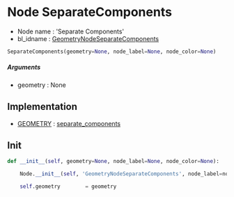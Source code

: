 # Node SeparateComponents

- Node name : 'Separate Components'
- bl_idname : [GeometryNodeSeparateComponents](https://docs.blender.org/api/current/bpy.types.GeometryNodeSeparateComponents.html)


``` python
SeparateComponents(geometry=None, node_label=None, node_color=None)
```
##### Arguments

- geometry : None

## Implementation

- [GEOMETRY](/docs/GeoNodes/socket_GEOMETRY.md) : [separate_components](/docs/GeoNodes/socket_GEOMETRY.md#separate_components)

## Init

``` python
def __init__(self, geometry=None, node_label=None, node_color=None):

    Node.__init__(self, 'GeometryNodeSeparateComponents', node_label=node_label, node_color=node_color)

    self.geometry        = geometry
```
